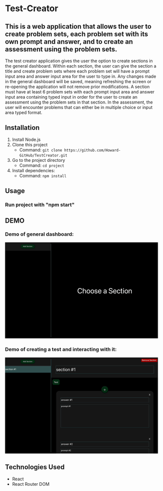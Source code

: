 # Test-Creator

## This is a web application that allows the user to create problem sets, each problem set with its own prompt and answer, and to create an assessment using the problem sets. 

The test creator application gives the user the option to create sections in the general dashboard. Within each section, the user can give the section a title and create problem sets where each problem set will have a prompt input area and answer input area for the user to type in. Any changes made in the general dashboard will be saved, meaning refreshing the screen or re-opening the application will not remove prior modifications. A section must have at least 6 problem sets with each prompt input area and answer input area containing typed input in order for the user to create an assessment using the problem sets in that section. In the assessment, the user will encounter problems that can either be in multiple choice or input area typed format. 

## Installation
1. Install Node.js
2. Clone this project
    - Command: `git clone https://github.com/Howard-GitHub/TestCreator.git`
3. Go to the project directory
    - Command: `cd project`
4. Install dependencies:
    - Command: `npm install`

## Usage

### Run project with "npm start"

## DEMO

### Demo of general dashboard:
![general dashboard demo gif](https://github.com/Howard-GitHub/TestCreator/blob/main/project/assets/generalDashboardDemo.gif)

### Demo of creating a test and interacting with it:
![test demo gif](https://github.com/Howard-GitHub/TestCreator/blob/main/project/assets/TestDemo.gif)


## Technologies Used
- React
- React Router DOM
